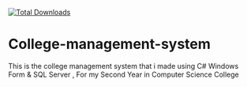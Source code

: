 
<a href="https://github.com/Ayham7i/College-management-system.git"><img src="https://img.shields.io/packagist/dt/laravel/framework" alt="Total Downloads"></a>


# College-management-system
This is the college management system that i made using C# Windows Form &amp; SQL Server , For my Second Year in Computer Science College
